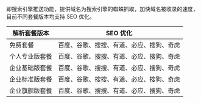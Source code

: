 即搜索引擎推送功能，提供域名为搜索引擎的蜘蛛抓取，加快域名被收录的速度，目前不同套餐版本均支持 SEO 优化。

|解析套餐版本 | SEO 优化 |
|---|---|
| 免费套餐 | 百度、谷歌、搜搜、有道、必应、搜狗、奇虎 |
| 个人专业版套餐| 百度、谷歌、搜搜、有道、必应、搜狗、奇虎 |
| 企业基础版套餐| 百度、谷歌、搜搜、有道、必应、搜狗、奇虎 |
| 企业标准版套餐| 百度、谷歌、搜搜、有道、必应、搜狗、奇虎 |
| 企业旗舰版套餐| 百度、谷歌、搜搜、有道、必应、搜狗、奇虎 |



